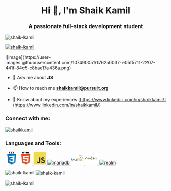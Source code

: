<h1 align="center">Hi 👋, I'm Shaik Kamil</h1>
<h3 align="center">A passionate full-stack development student</h3>

<p align="left"> <img src="https://komarev.com/ghpvc/?username=shaik-kamil&label=Profile%20views&color=0e75b6&style=flat" alt="shaik-kamil" /> </p>

<p align="left"> <a href="https://github.com/ryo-ma/github-profile-trophy"><img src="https://github-profile-trophy.vercel.app/?username=shaik-kamil" alt="shaik-kamil" /></a> </p>
![image](https://user-images.githubusercontent.com/107490051/176250037-e05f5711-2207-441f-84c5-c8bae17a436a.png)


- 💬 Ask me about **JS**

- 📫 How to reach me **shaikkamil@pursuit.org**

- 📄 Know about my experiences [https://www.linkedin.com/in/shaikkamil/](https://www.linkedin.com/in/shaikkamil/)

<h3 align="left">Connect with me:</h3>
<p align="left">
<a href="https://linkedin.com/in/shaikkamil" target="blank"><img align="center" src="https://raw.githubusercontent.com/rahuldkjain/github-profile-readme-generator/master/src/images/icons/Social/linked-in-alt.svg" alt="shaikkamil" height="30" width="40" /></a>
</p>

<h3 align="left">Languages and Tools:</h3>
<p align="left"> <a href="https://www.w3schools.com/css/" target="_blank" rel="noreferrer"> <img src="https://raw.githubusercontent.com/devicons/devicon/master/icons/css3/css3-original-wordmark.svg" alt="css3" width="40" height="40"/> </a> <a href="https://www.w3.org/html/" target="_blank" rel="noreferrer"> <img src="https://raw.githubusercontent.com/devicons/devicon/master/icons/html5/html5-original-wordmark.svg" alt="html5" width="40" height="40"/> </a> <a href="https://developer.mozilla.org/en-US/docs/Web/JavaScript" target="_blank" rel="noreferrer"> <img src="https://raw.githubusercontent.com/devicons/devicon/master/icons/javascript/javascript-original.svg" alt="javascript" width="40" height="40"/> </a> <a href="https://mariadb.org/" target="_blank" rel="noreferrer"> <img src="https://www.vectorlogo.zone/logos/mariadb/mariadb-icon.svg" alt="mariadb" width="40" height="40"/> </a> <a href="https://www.mysql.com/" target="_blank" rel="noreferrer"> <img src="https://raw.githubusercontent.com/devicons/devicon/master/icons/mysql/mysql-original-wordmark.svg" alt="mysql" width="40" height="40"/> </a> <a href="https://nodejs.org" target="_blank" rel="noreferrer"> <img src="https://raw.githubusercontent.com/devicons/devicon/master/icons/nodejs/nodejs-original-wordmark.svg" alt="nodejs" width="40" height="40"/> </a> <a href="https://realm.io/" target="_blank" rel="noreferrer"> <img src="https://raw.githubusercontent.com/bestofjs/bestofjs-webui/8665e8c267a0215f3159df28b33c365198101df5/public/logos/realm.svg" alt="realm" width="40" height="40"/> </a> </p>

<p><img align="left" src="https://github-readme-stats.vercel.app/api/top-langs?username=shaik-kamil&show_icons=true&locale=en&layout=compact" alt="shaik-kamil" /></p>

<p>&nbsp;<img align="center" src="https://github-readme-stats.vercel.app/api?username=shaik-kamil&show_icons=true&locale=en" alt="shaik-kamil" /></p>

<p><img align="center" src="https://github-readme-streak-stats.herokuapp.com/?user=shaik-kamil&" alt="shaik-kamil" /></p>
